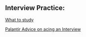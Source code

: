 

## Interview Practice:

[What to study](https://www.quora.com/How-can-one-be-well-prepared-to-answer-data-structure-algorithm-questions-in-interviews)

[Palantir Advice on acing an Interview](http://www.palantir.com/2011/09/how-to-rock-an-algorithms-interview/)

